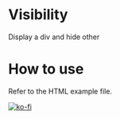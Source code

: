 Visibility
==========

Display a div and hide other

How to use
==========

Refer to the HTML example file.

[![ko-fi](https://ko-fi.com/img/githubbutton_sm.svg)](https://ko-fi.com/breatfr)
